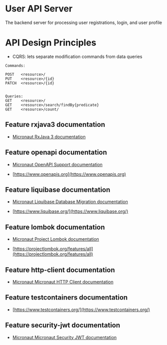 # User API Server
The backend server for processing user registrations, login, and user profile



# API Design Principles
- CQRS: lets separate modification commands from data queries
```
Commands: 

POST   <resource>/
PUT    <resource>/{id}
PATCH  <resource>/{id}


Queries:
GET    <resource>/
GET    <resource>/search/findBy{predicate}
GET    <resource>/count/

```


## Feature rxjava3 documentation

- [Micronaut RxJava 3 documentation](https://micronaut-projects.github.io/micronaut-rxjava3/snapshot/guide/index.html)

## Feature openapi documentation

- [Micronaut OpenAPI Support documentation](https://micronaut-projects.github.io/micronaut-openapi/latest/guide/index.html)

- [https://www.openapis.org](https://www.openapis.org)

## Feature liquibase documentation

- [Micronaut Liquibase Database Migration documentation](https://micronaut-projects.github.io/micronaut-liquibase/latest/guide/index.html)

- [https://www.liquibase.org/](https://www.liquibase.org/)

## Feature lombok documentation

- [Micronaut Project Lombok documentation](https://docs.micronaut.io/latest/guide/index.html#lombok)

- [https://projectlombok.org/features/all](https://projectlombok.org/features/all)

## Feature http-client documentation

- [Micronaut Micronaut HTTP Client documentation](https://docs.micronaut.io/latest/guide/index.html#httpClient)

## Feature testcontainers documentation

- [https://www.testcontainers.org/](https://www.testcontainers.org/)

## Feature security-jwt documentation

- [Micronaut Micronaut Security JWT documentation](https://micronaut-projects.github.io/micronaut-security/latest/guide/index.html)
